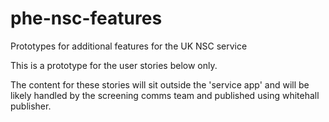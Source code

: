 # phe-nsc-features
Prototypes for additional features for the UK NSC service

This is a prototype for the user stories below only. 

The content for these stories will sit outside the 'service app' and will be likely handled by the screening comms team and published using whitehall publisher.
